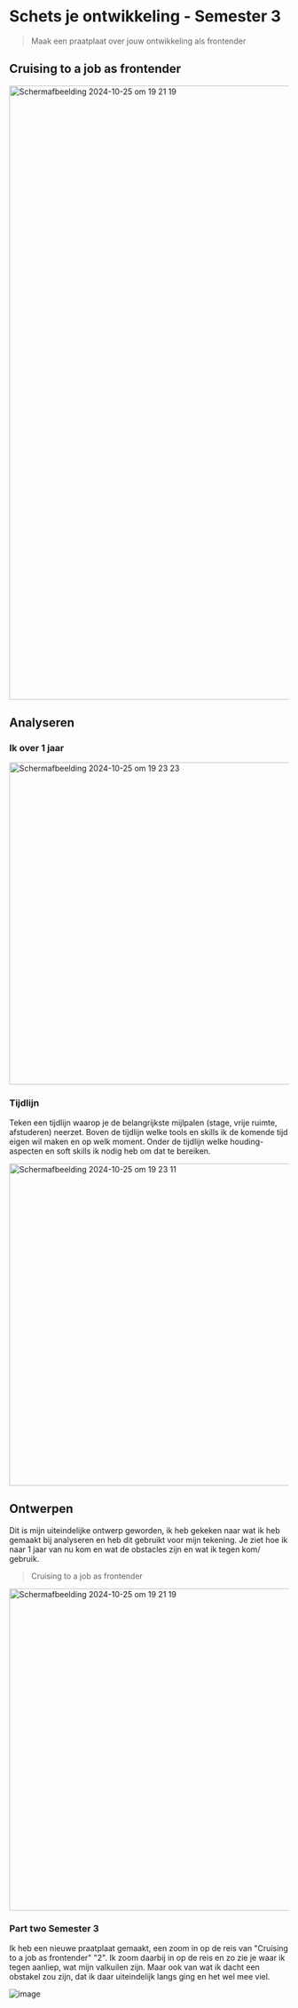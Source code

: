 <!-- De instructie vind je in: [docs/INSTRUCTIONS.md](docs/INSTRUCTIONS.md) -->
# Schets je ontwikkeling - Semester 3
> Maak een praatplaat over jouw ontwikkeling als frontender



## Cruising to a job as frontender
<img width="1105" alt="Scherm­afbeelding 2024-10-25 om 19 21 19" src="https://github.com/user-attachments/assets/e1f72d94-b092-4f88-9e09-34506e7a0444">


## Analyseren
### Ik over 1 jaar
<img width="580" alt="Scherm­afbeelding 2024-10-25 om 19 23 23" src="https://github.com/user-attachments/assets/3398ca91-6c9c-45dc-b067-9d2ab5104b9e">

### Tijdlijn
Teken een tijdlijn waarop je de belangrijkste mijlpalen (stage, vrije ruimte, afstuderen) neerzet. Boven de tijdlijn welke tools en skills ik de komende tijd eigen wil maken en op welk moment. Onder de tijdlijn  welke houding-aspecten en soft skills ik nodig heb om dat te bereiken. 

<img width="580" alt="Scherm­afbeelding 2024-10-25 om 19 23 11" src="https://github.com/user-attachments/assets/4c765899-766a-4b8a-9369-5c05fcfcd4a2">

## Ontwerpen
Dit is mijn uiteindelijke ontwerp geworden, ik heb gekeken naar wat ik heb gemaakt bij analyseren en heb dit gebruikt voor mijn tekening. Je ziet hoe ik naar 1 jaar van nu kom en wat de obstacles zijn en wat ik tegen kom/ gebruik. 

> Cruising to a job as frontender
> 
<img width="580" alt="Scherm­afbeelding 2024-10-25 om 19 21 19" src="https://github.com/user-attachments/assets/e1f72d94-b092-4f88-9e09-34506e7a0444">

### Part two Semester 3
Ik heb een nieuwe praatplaat gemaakt, een zoom in op de reis van "Cruising to a job as frontender" "2". Ik zoom daarbij in op de reis en zo zie je waar ik tegen aanliep, wat mijn valkuilen zijn. Maar ook van wat ik dacht een obstakel zou zijn, dat ik daar uiteindelijk langs ging en het wel mee viel.

![image](https://github.com/user-attachments/assets/7da89b55-ca51-4c75-8c21-2ae190457265)

